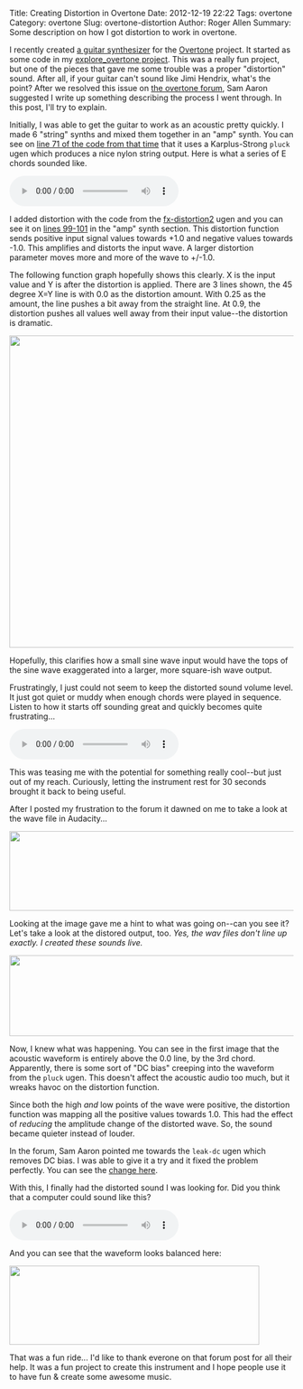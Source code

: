 Title: Creating Distortion in Overtone
Date: 2012-12-19 22:22
Tags: overtone
Category: overtone
Slug: overtone-distortion
Author: Roger Allen
Summary: Some description on how I got distortion to work in overtone.

I recently created [a guitar
synthesizer](http://github.com/overtone/overtone/blob/master/src/overtone/synth/stringed.clj)
for the [Overtone](http://overtone.github.com/) project.  It started
as some code in my [explore_overtone
project](http://github.com/rogerallen/explore_overtone).  This was a
really fun project, but one of the pieces that gave me some trouble
was a proper "distortion" sound.  After all, if your guitar can't
sound like Jimi Hendrix, what's the point?  After we resolved this issue on [the
overtone
forum](http://groups.google.com/forum/?fromgroups=#!searchin/overtone/distortion/overtone/CQbsKxjEQvc/XGeNOc3XbL4J), Sam Aaron suggested I write
up something describing the process I went through.  In this post,
I'll try to explain.

Initially, I was able to get the guitar to work as an acoustic pretty
quickly.  I made 6 "string" synths and mixed them together in an "amp" synth.  You can see on [line 71 of the code from that time](http://github.com/rogerallen/explore_overtone/blob/a6954fae151743d77be87231cebb8232d15da8bf/src/explore_overtone/guitar.clj#L71)
that it uses a Karplus-Strong <code>pluck</code> ugen which produces a
nice nylon string output.  Here is what a series of E chords sounded like.

<audio controls="controls" height="40" width="100">
  <source src="audio/guitar-e-chord.mp3" type="audio/mp3">
  <source src="audio/guitar-e-chord.ogg" type="audio/ogg">
  <embed height="40" width="100" src="audio/guitar-e-chord.mp3">
</audio> 

I added distortion with the code from the
[fx-distortion2](https://github.com/overtone/overtone/blob/7d9ae954b23cdfff6a889184942a3d449ea8d5c5/src/overtone/studio/fx.clj#L96)
ugen and you can see it on [lines
99-101](http://github.com/rogerallen/explore_overtone/blob/a6954fae151743d77be87231cebb8232d15da8bf/src/explore_overtone/guitar.clj#L100)
in the "amp" synth section.  This distortion function sends positive
input signal values towards +1.0 and negative values towards -1.0.
This amplifies and distorts the input wave.  A larger distortion
parameter moves more and more of the wave to +/-1.0.  

The following function graph hopefully shows this clearly.  X is the input value and Y is after the distortion is applied.  There are 3 lines shown, the 45 degree X=Y line is with 0.0 as the distortion amount.  With 0.25 as the amount, the line pushes a bit away from the straight line.  At 0.9, the distortion pushes all values well away from their input value--the distortion is dramatic.

<img src="image/distortion-function.png" width="718" height="553" />

Hopefully, this clarifies how a small sine wave input would have the
tops of the sine wave exaggerated into a larger, more square-ish wave
output.

Frustratingly, I just could not seem to keep the distorted sound
volume level.  It just got quiet or muddy when enough chords were
played in sequence.  Listen to how it starts off sounding great and
quickly becomes quite frustrating...

<audio controls="controls" height="40" width="100">
  <source src="audio/guitar-distort-0.mp3" type="audio/mp3">
  <source src="audio/guitar-distort-0.ogg" type="audio/ogg">
  <embed height="40" width="100" src="audio/guitar-distort-0.mp3">
</audio> 

This was teasing me with the potential for something really cool--but
just out of my reach.  Curiously, letting the instrument rest for 30
seconds brought it back to being useful.

After I posted my frustration to the forum it dawned on me to take a
look at the wave file in Audacity...

<img src="image/guitar-e-chord-wav.png" width="645" height="141" />

Looking at the image gave me a hint to what was going on--can you see
it?  Let's take a look at the distored output, too.  *Yes, the
wav files don't line up exactly. I created these sounds live.*

<img src="image/guitar-distort-0-wav.png" width="513" height="143" />

Now, I knew what was happening.  You can see in the first image
that the acoustic waveform is entirely above the 0.0 line, by the 3rd
chord.  Apparently, there is some sort of "DC bias" creeping into the
waveform from the <code>pluck</code> ugen.  This doesn't affect the acoustic audio
too much, but it wreaks havoc on the distortion function.

Since both the high *and* low points of the wave were positive, the
distortion function was mapping all the positive values towards 1.0.
This had the effect of *reducing* the amplitude change of the
distorted wave.  So, the sound became quieter instead of louder.

In the forum, Sam Aaron pointed me towards the <code>leak-dc</code> ugen which
removes DC bias.  I was able to give it a try and it fixed the problem
perfectly.  You can see the [change
here](http://github.com/rogerallen/explore_overtone/commit/97a91d7d84b627cb1e0fd579ff287c4403e29de9#src/explore_overtone/guitar.clj).

With this, I finally had the distorted sound I was looking for.  Did
you think that a computer could sound like this?

<audio controls="controls" height="40" width="100">
  <source src="audio/guitar-distort-1.mp3" type="audio/mp3">
  <source src="audio/guitar-distort-1.ogg" type="audio/ogg">
  <embed height="40" width="100" src="audio/guitar-distort-1.mp3">
</audio> 

And you can see that the waveform looks balanced here:

<img src="image/guitar-distort-1-wav.png" width="443" height="140" />

That was a fun ride...  I'd like to thank everone on that forum post
for all their help.  It was a fun project to create this instrument
and I hope people use it to have fun & create some awesome music.


